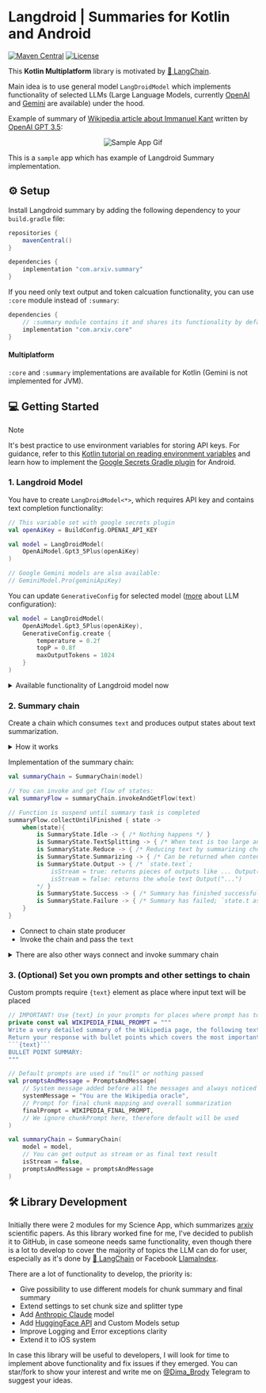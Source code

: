 # Langdroid | Summaries for Kotlin and Android

[![Maven Central](https://img.shields.io/maven-central/v/com.aallam.openai/openai-client?color=blue&label=Download)](https://central.sonatype.com/namespace/com.aallam.openai)
[![License](https://img.shields.io/github/license/Aallam/openai-kotlin?color=yellow)](LICENSE.md)

This **Kotlin Multiplatform** library is motivated by [🦜 LangChain](https://www.langchain.com/).

Main idea is to use general model `LangDroidModel` which implements functionality of selected LLMs (Large Language Models, currently [OpenAI](https://openai.com/) and [Gemini](https://gemini.google.com/app) are available) under the hood.


Example of summary of [Wikipedia article about Immanuel Kant](https://en.wikipedia.org/wiki/Immanuel_Kant) written by [OpenAI GPT 3.5](https://openai.com/blog/gpt-3-5-turbo-fine-tuning-and-api-updates):

[//]: # (![Sample App Gif]&#40;https://media.giphy.com/media/v1.Y2lkPTc5MGI3NjExMTFjamxocGRib3VoNjdjeHQ5YzV0bW50dWZhazA3cTFxbXdiemt2ZCZlcD12MV9pbnRlcm5hbF9naWZfYnlfaWQmY3Q9Zw/L2iGGb3fyBRQGpO53o/giphy.gif&#41;)
<p align="center">
  <img src="https://media.giphy.com/media/v1.Y2lkPTc5MGI3NjExMTFjamxocGRib3VoNjdjeHQ5YzV0bW50dWZhazA3cTFxbXdiemt2ZCZlcD12MV9pbnRlcm5hbF9naWZfYnlfaWQmY3Q9Zw/L2iGGb3fyBRQGpO53o/giphy.gif" alt="Sample App Gif">
</p>

This is a `sample` app which has example of Langdroid Summary implementation.

## ⚙️ Setup
Install Langdroid summary by adding the following dependency to your `build.gradle` file:
```groovy
repositories {
    mavenCentral()
}

dependencies {
    implementation "com.arxiv.summary"
}
```

If you need only text output and token calcuation functionality, you can use `:core` module instead of `:summary`:

```groovy
dependencies {
	// :summary module contains it and shares its functionality by default
    implementation "com.arxiv.core"
}
```
#### Multiplatform
`:core` and `:summary` implementations are available for Kotlin (Gemini is not implemented for JVM).

## 💻 Getting Started

> [!NOTE]
> It's best practice to use environment variables for storing API keys. For guidance, refer to this [Kotlin tutorial on reading environment variables](https://www.baeldung.com/kotlin/read-env-variables) and learn how to implement the [Google Secrets Gradle plugin](https://www.baeldung.com/kotlin/read-env-variables) for Android.

### 1. Langdroid Model
You have to create `LangDroidModel<*>`, which requires API key and contains text completion functionality:
```kotlin
// This variable set with google secrets plugin
val openAiKey = BuildConfig.OPENAI_API_KEY

val model = LangDroidModel(
    OpenAiModel.Gpt3_5Plus(openAiKey)
)

// Google Gemini models are also available: 
// GeminiModel.Pro(geminiApiKey) 
```
You can update `GenerativeConfig` for selected model ([more](https://www.promptingguide.ai/introduction/settings) about LLM configuration):
```kotlin
val model = LangDroidModel(
	OpenAiModel.Gpt3_5Plus(openAiKey),
	GenerativeConfig.create { 
        temperature = 0.2f
		topP = 0.8f
		maxOutputTokens = 1024
	}
)
```

<details>
<summary>Available functionality of Langdroid model now</summary>

- `generateText(String | List<ChatPrompt>)` : `Result<String>`
- `generateTextStream(String | List<ChatPrompt>)` : `Result<Flow<String>>` - flow of chat outputs
- `calculateTokens(List<ChatPrompt>)` : `Result<Int>`
- `sanityCheck()` : `Boolean` - returns `true` if  API key is valid and there is no problem with model

</details>

### 2. Summary chain
Create a chain which consumes `text` and produces output states about text summarization.

<details>
<summary>How it works</summary>

*summary prompt* = input prompt + input text to summary + expected `maxOutputTokens`.

- If *summary prompt* is larger then [Context Window](https://community.openai.com/t/what-does-context-window-mean-in-the-documentation/566158) available for selected model, the whole text is being split by smaller chunks which thus will fit the context window and summarized. Then these summarized chunks are map-reduced to create final summary ([LangChain Map Reduce](https://js.langchain.com/docs/modules/chains/document/map_reduce)).
- If *summary prompt* is small enough to fit the Context Window, then it will be summarized directly ([LangChain Stuff Chain](https://js.langchain.com/docs/modules/chains/document/stuff)).

</details>

Implementation of the summary chain:

```kotlin
val summaryChain = SummaryChain(model)

// You can invoke and get flow of states:
val summaryFlow = summaryChain.invokeAndGetFlow(text)

// Function is suspend until summary task is completed
summaryFlow.collectUntilFinished { state ->
    when(state){
        is SummaryState.Idle -> { /* Nothing happens */ }
        is SummaryState.TextSplitting -> { /* When text is too large and being split */ }
        is SummaryState.Reduce -> { /* Reducing text by summarizing chunks of it; `state.processedChunks, state.allChunks`*/ }
        is SummaryState.Summarizing -> { /* Can be returned when content is being summarized and isStream = false */ }
        is SummaryState.Output -> { /* `state.text`;
			isStream = true: returns pieces of outputs like ... Output("Hel"), Output("lo, how"), Output(" are you?");
			isStream = false: returns the whole text Output("...")
		*/ }
        is SummaryState.Success -> { /* Summary has finished successfully */ }
        is SummaryState.Failure -> { /* Summary has failed; `state.t as Throwable` */ }
    }
}
```

- Connect to chain state producer
- Invoke the chain and pass the `text`

<details>
<summary>There are also other ways connect and invoke summary chain</summary>

```kotlin
// Chain can be invoked and observed directly:
summaryChain.invokeAndObserve(text){ state -> 
	...
}

// Or you can separate invoke and state consuming (pay attenion to not create 2+ observers)
// Create live data if you are using Android:
val liveData = summaryChain.liveData()
liveData.observe { state ->
	...
}
// Or access flow of chain directly
summaryChain.processingState.collect { state ->
	...
}
// (!) But don't forget to call suspending summaryChain invoke() to start process:
summaryChain(text)
```
</details>

### 3. (Optional) Set you own prompts and other settings to chain
[//]: # (<details>)
[//]: # (<summary>)

Custom prompts require `{text}` element as place where input text will be placed

[//]: # (</summary>)

```kotlin
// IMPORTANT! Use {text} in your prompts for places where prompt has to be pasted during processing
private const val WIKIPEDIA_FINAL_PROMPT = """
Write a very detailed summary of the Wikipedia page, the following text delimited by triple backquotes.
Return your response with bullet points which covers the most important key points of the text, sequentially and coherently.
```{text}```
BULLET POINT SUMMARY:
"""

// Default prompts are used if "null" or nothing passed
val promptsAndMessage = PromptsAndMessage(
    // System message added before all the messages and always noticed by LLM
    systemMessage = "You are the Wikipedia oracle",
    // Prompt for final chunk mapping and overall summarization
    finalPrompt = WIKIPEDIA_FINAL_PROMPT,
    // We ignore chunkPrompt here, therefore default will be used
)

val summaryChain = SummaryChain(
    model = model,
    // You can get output as stream or as final text result
    isStream = false,
    promptsAndMessage = promptsAndMessage
)
```

[//]: # (</details>)

## 🛠️ Library Development
Initially there were 2 modules for my Science App, which summarizes [arxiv](https://arxiv.org/) scientific papers. As this library worked fine for me, I've decided to publish it to GitHub, in case someone needs same functionality, even though there is a lot to develop to cover the majority of topics the LLM can do for user, especially as it's done by [🦜 LangChain](https://www.langchain.com/) or Facebook [LlamaIndex](https://docs.llamaindex.ai/en/stable/examples/index_structs/knowledge_graph/KnowledgeGraphDemo/).

There are a lot of functionality to develop, the priority is:
- Give possibility to use different models for chunk summary and final summary
- Extend settings to set chunk size and splitter type
- Add [Anthropic Claude](https://www.anthropic.com/claude) model
- Add [HuggingFace API](https://huggingface.co/inference-api/serverless) and Custom Models setup
- Improve Logging and Error exceptions clarity
- Extend it to iOS system

In case this library will be useful to developers, I will look for time to implement above functionality and fix issues if they emerged. You can star/fork to show your interest and write me on [@Dima_Brody](https://t.me/Dima_Brody) Telegram to suggest your ideas.